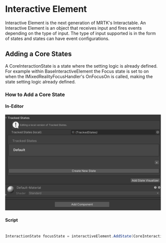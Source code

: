# Interactive Element 

Interactive Element is the next generation of MRTK's Interactable.  An Interactive Element is an object that receives input and fires events depending on the type of input.  The type of input supported is in the form of states and states can have event configurations. 


## Adding a Core States

A CoreInteractionState is a state where the setting logic is already defined.  For example within BaseInteractiveElement the Focus state is set to on when the IMixedRealityFocusHandler's OnFocusOn is called, making the state setting logic already defined.

### How to Add a Core State

#### In-Editor

![AddCoreState](Images/InteractionElements/HowToExamples/AddCoreStateEx.gif)


#### Script


```c#

InteractionState focusState = interactiveElement.AddState(CoreInteractionState.Focus);

```

    